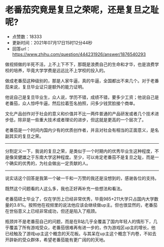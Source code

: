 # 老番茄究竟是复旦之荣呢，还是复旦之耻呢?
- 点赞数：18333
- 更新时间：2021年07月17日15时12分44秒
- 回答url：https://www.zhihu.com/question/444231926/answer/1876540293
<body>
 <p data-pid="bIpNv6a7">做视频做的半死不活，上不上下不下，那既是浪费自己的生命和才华，也是浪费学校的培养，毕竟大学学费是远远比不上学校的投入的。</p>
 <p data-pid="N9jhwcdk">做成老番茄这种级别的，那是人家牛逼，真的牛逼，全国都出不来几个。对于老番茄来说，复旦毕业证只是额外的能力证明。</p>
 <p data-pid="xJ4Y7hfa">他说自己是复旦毕业生，众人说，学历不错，成绩不错，要多少工资；他说自己是老番茄，众人惊呼牛逼，然后拉着签名拍照，问多少钱赏脸接个商单。</p>
 <p data-pid="seJcb9tQ">文化产品创作对于社会的意义和价值并不比一两件普通的产品研发或者几个技术进步低，除非是一些重大技术或者理论的进步，但这就是更高的一个层次了。</p>
 <p data-pid="eQKb9ElM">老番茄是一个时间内国内少有的优质创作者，并且对社会有相当的正面意义，是名副其实的复旦之荣。</p>
 <hr>
 <p data-pid="o0jmAA-Y">分割定义一下，我说的复旦之荣，是类似于一个时期内的优秀毕业生这种程度，不是像吴健雄之于东南大学这种程度。至少，可以肯定老番茄不是复旦之耻，而是一个确实的优秀的，为社会做出一定贡献的人。</p>
 <hr>
 <p data-pid="k5eNKccE">说实话这个回答是我第一个破一千和一万赞的我还是没想到的，感谢各位的支持。</p>
 <p data-pid="3fKviek5">既然这个问题看的人这么多，我也正好再补充一些想法和看法。</p>
 <p data-pid="xs7QplHR">老番茄硕士毕业了，仅在学历上已经非常优秀，毕竟985+211大学只占国内大学数量的3.8%。按照他在视频里的说法他应该会继续做up主。但也很显然的，老番茄在世俗意义上已经非常成功，但还是陷入了瓶颈。</p>
 <p data-pid="NJbxsXdl">瓶颈并不是老番茄自己的问题，而是在B站几乎全覆盖了国内年轻人的情形下，几乎覆盖了所有游戏受众，老番茄很难再有进一步的，作为游戏区up主的增长，他已经触及了游戏up主这个概念的天花板。与其呆在up主这个概念下内卷，不如去开辟新的受众群体，希望老番茄能有更广阔的的天地。</p>
</body>